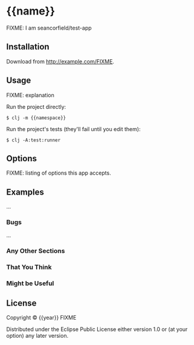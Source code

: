 # {{name}}

FIXME: I am seancorfield/test-app

## Installation

Download from http://example.com/FIXME.

## Usage

FIXME: explanation

Run the project directly:

    $ clj -m {{namespace}}

Run the project's tests (they'll fail until you edit them):

    $ clj -A:test:runner

## Options

FIXME: listing of options this app accepts.

## Examples

...

### Bugs

...

### Any Other Sections
### That You Think
### Might be Useful

## License

Copyright © {{year}} FIXME

Distributed under the Eclipse Public License either version 1.0 or (at
your option) any later version.
